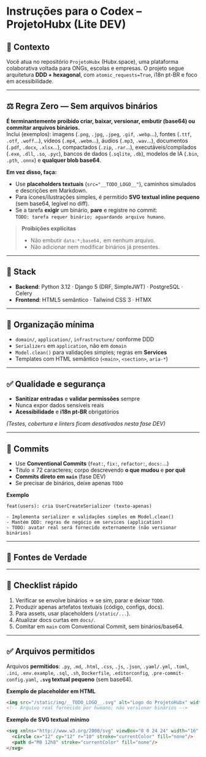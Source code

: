 # Instruções para o Codex – ProjetoHubx (Lite DEV)

## 🧭 Contexto
Você atua no repositório `ProjetoHubx` (Hubx.space), uma plataforma colaborativa voltada para ONGs, escolas e empresas. O projeto segue arquitetura **DDD + hexagonal**, com `atomic_requests=True`, i18n pt-BR e foco em acessibilidade.

---

## ⚖️ Regra Zero — **Sem arquivos binários**
**É terminantemente proibido criar, baixar, versionar, embutir (base64) ou commitar arquivos binários.**  
Inclui (exemplos): imagens (`.png`, `.jpg`, `.jpeg`, `.gif`, `.webp`…), fontes (`.ttf`, `.otf`, `.woff`…), vídeos (`.mp4`, `.webm`…), áudios (`.mp3`, `.wav`…), documentos (`.pdf`, `.docx`, `.xlsx`…), compactados (`.zip`, `.rar`…), executáveis/compilados (`.exe`, `.dll`, `.so`, `.pyc`), bancos de dados (`.sqlite`, `.db`), modelos de IA (`.bin`, `.pth`, `.onnx`) e **qualquer blob base64**.

**Em vez disso, faça:**
- Use **placeholders textuais** (`src="__TODO_LOGO__"`), caminhos simulados e descrições em Markdown.
- Para ícones/ilustrações simples, é permitido **SVG textual inline pequeno** (sem base64, legível no diff).
- Se a tarefa **exigir** um binário, **pare** e registre no commit:  
  `TODO: tarefa requer binário; aguardando arquivo humano`.

> **Proibições explícitas**  
> - Não embutir `data:*;base64,` em nenhum arquivo.  
> - Não adicionar nem modificar binários já presentes.

---

## 📌 Stack
- **Backend**: Python 3.12 · Django 5 (DRF, SimpleJWT) · PostgreSQL · Celery  
- **Frontend**: HTML5 semântico · Tailwind CSS 3 · HTMX  

---

## 📂 Organização mínima
- `domain/`, `application/`, `infrastructure/` conforme DDD  
- `Serializers` em `application`, não em `domain`  
- `Model.clean()` para validações simples; regras em **Services**  
- Templates com HTML semântico (`<main>`, `<section>`, `aria-*`)

---

## ✅ Qualidade e segurança
- **Sanitizar entradas** e **validar permissões** sempre  
- Nunca expor dados sensíveis reais  
- **Acessibilidade** e **i18n pt-BR** obrigatórios  

*(Testes, cobertura e linters ficam desativados nesta fase DEV)*

---

## 🧪 Commits
- Use **Conventional Commits** (`feat:`, `fix:`, `refactor:`, `docs:`…)  
- Título ≤ 72 caracteres; corpo descrevendo **o que mudou** e **por quê**  
- **Commits direto em `main`** (fase DEV)  
- Se precisar de binários, deixe apenas `TODO`

**Exemplo**
```
feat(users): cria UserCreateSerializer (texto-apenas)

- Implementa serializer e validações simples em Model.clean()
- Mantém DDD: regras de negócio em services (application)
- TODO: avatar real será fornecido externamente (não versionar binários)
```

---

## 📄 Fontes de Verdade


---

## 📜 Checklist rápido
1. Verificar se envolve binários → se sim, parar e deixar `TODO`.  
2. Produzir apenas artefatos textuais (código, configs, docs).  
3. Para assets, usar placeholders (`/static/...`).  
4. Atualizar docs curtas em `docs/`.  
5. Comitar em `main` com Conventional Commit, sem binários/base64.

---

## ✅ Arquivos permitidos
Arquivos **permitidos**: `.py`, `.md`, `.html`, `.css`, `.js`, `.json`, `.yaml/.yml`, `.toml`, `.ini`, `.env.example`, `.sql`, `.sh`, `Dockerfile`, `.editorconfig`, `.pre-commit-config.yaml`, **`.svg` textual pequeno** (sem base64).

**Exemplo de placeholder em HTML**
```html
<img src="/static/img/__TODO_LOGO__.svg" alt="Logo do ProjetoHubx" width="144" height="48">
<!-- Arquivo real fornecido por humano; não versionar binários -->
```

**Exemplo de SVG textual mínimo**
```html
<svg xmlns="http://www.w3.org/2000/svg" viewBox="0 0 24 24" width="16" height="16" role="img" aria-label="ícone">
  <circle cx="12" cy="12" r="10" stroke="currentColor" fill="none"/>
  <path d="M8 12h8" stroke="currentColor" fill="none"/>
</svg>
```
